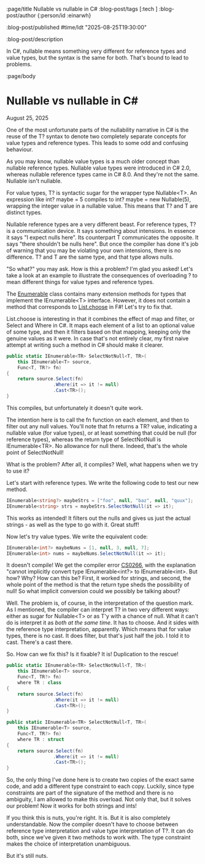:page/title Nullable vs nullable in C#
:blog-post/tags [:tech ]
:blog-post/author {:person/id :einarwh}

:blog-post/published #time/ldt "2025-08-25T19:30:00"

:blog-post/description

In C#, nullable means something very different for reference types and value types, but the syntax is the same for both. That's bound to lead to problems.

:page/body

# Nullable vs nullable in C#

<p class="blog-post-date">August 25, 2025</p>

One of the most unfortunate parts of the nullability narrative in C# is the reuse of the <span class="inline-code">T?</span> syntax to denote two completely separate concepts for value types and reference types. This leads to some odd and confusing behaviour.

As you may know, nullable value types is a much older concept than nullable reference types. Nullable value types were introduced in C# 2.0, whereas nullable reference types came in C# 8.0. And they're not the same. Nullable isn't nullable.

For value types, <span class="inline-code">T?</span> is syntactic sugar for the wrapper type <span class="inline-code">Nullable&lt;T&gt;</span>. An expression like <span class="inline-code">int? maybe = 5</span> compiles to <span class="inline-code">int? maybe = new Nullable(5)</span>, wrapping the integer value in a nullable value. This means that <span class="inline-code">T?</span> and <span class="inline-code">T</span> are distinct types.

Nullable reference types are a very different beast. For reference types, <span class="inline-code">T?</span> is a communication device. It says something about intensions. In essence it says "I expect nulls here". Its counterpart <span class="inline-code">T</span> communicates the opposite. It says "there shouldn't be nulls here". But once the compiler has done it's job of warning that you may be violating your own intensions, there is no difference. <span class="inline-code">T?</span> and <span class="inline-code">T</span> are the same type, and that type allows nulls.

"So what?" you may ask. How is this a problem? I'm glad you asked! Let's take a look at an example to illustrate the consequences of overloading <span class="inline-code">?</span> to mean different things for value types and reference types.

The [Enumerable](https://learn.microsoft.com/en-us/dotnet/api/system.linq.enumerable?view=net-9.0) class contains many extension methods for types that implement the <span class="inline-code">IEnumerable&lt;T&gt;</span> interface. However, it does not contain a method that corresponds to [List.choose](https://fsharp.github.io/fsharp-core-docs/reference/fsharp-collections-listmodule.html#choose) in F#! Let's try to fix that.

<span class="inline-code">List.choose</span> is interesting in that it combines the effect of <span class="inline-code">map</span> and <span class="inline-code">filter</span>, or <span class="inline-code">Select</span> and <span class="inline-code">Where</span> in C#. It maps each element of a list to an optional value of some type, and then it filters based on that mapping, keeping only the genuine values as it were. In case that's not entirely clear, my first naive attempt at writing such a method in C# should make it clearer.

```csharp
public static IEnumerable<TR> SelectNotNull<T, TR>(
    this IEnumerable<T> source,
    Func<T, TR?> fn)
{
    return source.Select(fn)
                 .Where(it => it != null)
                 .Cast<TR>();
}
```

This compiles, but unfortunately it doesn't quite work.

The intention here is to call the <span class="inline-code">fn</span> function on each element, and then to filter out any null values. You'll note that <span class="inline-code">fn</span> returns a <span class="inline-code">TR?</span> value, indicating a nullable value (for value types), or at least something that could be null (for reference types), whereas the return type of <span class="inline-code">SelectNotNull</span> is <span class="inline-code">IEnumerable&lt;TR&gt;</span>. No allowance for null there. Indeed, that's the whole point of <span class="inline-code">SelectNotNull</span>!

What is the problem? After all, it compiles? Well, what happens when we try to use it?

Let's start with reference types. We write the following code to test our new method.

```csharp
IEnumerable<string?> maybeStrs = ["foo", null, "baz", null, "quux"];
IEnumerable<string> strs = maybeStrs.SelectNotNull(it => it);
```

This works as intended! It filters out the nulls and gives us just the actual strings - as well as the type to go with it. Great stuff!

Now let's try value types. We write the equivalent code:

```csharp
IEnumerable<int?> maybeNums = [1, null, 3, null, 7];
IEnumerable<int> nums = maybeNums.SelectNotNull(it => it);
```

It doesn't compile! We get the compiler error [CS0266](https://learn.microsoft.com/en-us/dotnet/csharp/language-reference/compiler-messages/cs0266), with the explanation "cannot implicitly convert type <span class="inline-code">IEnumerable&lt;int?&gt;</span> to <span class="inline-code">IEnumerable&lt;int&gt;</span>. But how? Why? How can this be? First, it worked for strings, and second, the whole point of the method is that the return type sheds the possibility of null! So what implicit conversion could we possibly be talking about?

Well. The problem is, of course, in the interpretation of the question mark. As I mentioned, the compiler can interpret <span class="inline-code">T?</span> in two very different ways: either as sugar for <span class="inline-code">Nullable&lt;T&gt;</span> or as <span class="inline-code">T</span>'y with a chance of null. What it can't do is interpret it as _both at the same time_. It has to choose. And it sides with the reference type interpretation, apparently. Which means that for value types, there is no cast. It does filter, but that's just half the job. I told it to cast. There's a cast there.

So. How can we fix this? Is it fixable? It is! Duplication to the rescue!

```csharp
public static IEnumerable<TR> SelectNotNull<T, TR>(
    this IEnumerable<T> source,
    Func<T, TR?> fn)
    where TR : class
{
    return source.Select(fn)
                 .Where(it => it != null)
                 .Cast<TR>();
}

public static IEnumerable<TR> SelectNotNull<T, TR>(
    this IEnumerable<T> source,
    Func<T, TR?> fn)
    where TR : struct
{
    return source.Select(fn)
                 .Where(it => it != null)
                 .Cast<TR>();
}
```

So, the only thing I've done here is to create two copies of the exact same code, and add a different type constraint to each copy. Luckily, since type constraints are part of the signature of the method and there is no ambiguity, I am allowed to make this overload. Not only that, but it solves our problem! Now it works for both strings and ints!

If you think this is nuts, you're right. It is. But it is also completely understandable. Now the compiler doesn't have to choose between reference type interpretation and value type interpretation of <span class="inline-code">T?</span>. It can do both, since we've given it two methods to work with. The type constraint makes the choice of interpretation unambiguous.

But it's still nuts.
